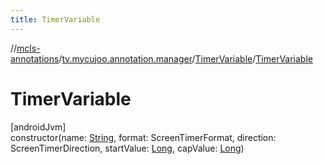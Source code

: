 ```yaml
---
title: TimerVariable
---
```

//[mcls-annotations](../../../index.html)/[tv.mycujoo.annotation.manager](../index.html)/[TimerVariable](index.html)/[TimerVariable](-timer-variable.html)



# TimerVariable



[androidJvm]\
constructor(name: [String](https://kotlinlang.org/api/latest/jvm/stdlib/kotlin/-string/index.html), format: ScreenTimerFormat, direction: ScreenTimerDirection, startValue: [Long](https://kotlinlang.org/api/latest/jvm/stdlib/kotlin/-long/index.html), capValue: [Long](https://kotlinlang.org/api/latest/jvm/stdlib/kotlin/-long/index.html))




